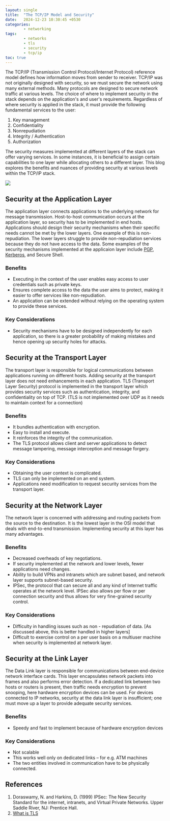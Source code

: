 ```yaml
---
layout: single
title:  "The TCP/IP Model and Security"
date:   2024-12-23 10:30:45 +0530
categories: 
        - networking
tags: 
        - networks 
        - tls
        - security
        - tcp/ip
toc: true
---
```


The TCP/IP (Transmission Control Protocol/Internet Protocol) reference model defines how information moves from sender to receiver. TCP/IP was not originally designed with security, so we must secure the network using many external methods.  Many protocols are designed to secure network traffic at various levels. The choice of where to implement security in the stack depends on the application's and user's requirements. Regardless of where security is applied in the stack, it must provide the following fundamental services to the user:
1.	Key management 
2.	Confidentiality
3.	Nonrepudiation
4.	Integrity / Authentication
5.	Authorization

The security measures implemented at different layers of the stack can offer varying services. In some instances, it is beneficial to assign certain capabilities to one layer while allocating others to a different layer. This blog explores the benefits and nuances of providing security at various levels within the TCP/IP stack.

<img src="{{ site.baseurl }}/images/network-models.png">

## Security at the Application Layer
The application layer connects applications to the underlying network for message transmission. Host-to-host communication occurs at the application layer, so security has to be implemented in end hosts. Applications should design their security mechanisms when their specific needs cannot be met by the lower layers. One example of this is non-repudiation. The lower layers struggle to provide non-repudiation services because they do not have access to the data. Some examples of the security mechanisms implemented at the applicaion layer include [PGP](https://en.wikipedia.org/wiki/Pretty_Good_Privacy), [Kerberos](https://web.mit.edu/kerberos/), and Secure Shell.
### Benefits
- Executing in the context of the user enables easy access to user credentials such as private keys.
- Ensures complete access to the data the user aims to protect, making it easier to offer services like non-repudiation. 
- An application can be extended without relying on the operating system to provide these services.

### Key Considerations
- Security mechanisms have to be designed independently for each application, so there is a greater probability of making mistakes and hence opening up security holes for attacks.

## Security at the Transport Layer
The transport layer is responsible for logical communications between applications running on different hosts. Adding security at the transport layer does not need enhancements in each application. TLS (Transport Layer Security) protocol is implemented in the transport layer which provides security services such as authentication, integrity, and confidentiality on top of TCP. (TLS is not implemented over UDP as it needs to maintain context for a connection)
### Benefits
- It bundles authentication with encryption.
- Easy to install and execute.
- It reinforces the integrity of the communication.
- The TLS protocol allows client and server applications to detect message tampering, message interception and message forgery.

### Key Considerations
- Obtaining the user context is complicated.
- TLS can only be implemented on an end system.
- Applications need modification to request security services from the transport layer.

## Security at the Network Layer
The network layer is concerned with addressing and routing packets from the source to the destination. It is the lowest layer in the OSI model that deals with end-to-end transmission. Implementing security at this layer has many advantages.
### Benefits
- Decreased overheads of key negotiations.
- If security implemented at the network and lower levels, fewer applications need changes.
- Ability to build VPNs and intranets which are subnet based, and network layer supports subnet-based security.
- IPSec, the protocol that can secure all and any kind of Internet traffic operates at the network level. IPSec also allows per flow or per connection security and thus allows for very fine-grained security control.
### Key Considerations
- Difficulty in handling issues such as non - repudiation of data. [As discussed above, this is better handled in higher layers]
- Difficult to exercise control on a per user basis on a multiuser machine when security is implemented at network layer.

## Security at the Link Layer
The Data Link layer is responsible for communications between end-device network interface cards. This layer encapsulates network packets into frames and also performs error detection. If a dedicated link between two hosts or routers is present, then traffic needs encryption to prevent snooping, here hardware encryption devices can be used. For devices connected to IP networks, security at the data link layer is insufficient; one must move up a layer to provide adequate security services.
### Benefits
- Speedy and fast to implement because of hardware encryption devices

### Key Considerations
- Not scalable
- This works well only on dedicated links – for e.g. ATM machines
- The two entities involved in communication have to be physically connected.

## References
1. Doraswamy, N. and Harkins, D. (1999) IPSec: The New Security Standard for the internet, intranets, and Virtual Private Networks. Upper Saddle River, NJ: Prentice Hall. 
2. [What is TLS](https://www.spiceworks.com/it-security/vulnerability-management/articles/what-is-ssl-tls/)

